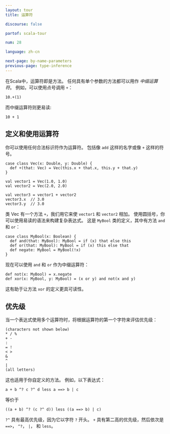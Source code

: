 ```yaml
---
layout: tour
title: 运算符

discourse: false

partof: scala-tour

num: 28

language: zh-cn

next-page: by-name-parameters
previous-page: type-inference
---
```

在Scala中，运算符即是方法。 任何具有单个参数的方法都可以用作 _中缀运算符_。 例如，可以使用点号调用 `+`：
```
10.+(1)
```

而中缀运算符则更易读:
```
10 + 1
```

## 定义和使用运算符
你可以使用任何合法标识符作为运算符。 包括像 `add` 这样的名字或像 `+` 这样的符号。
```tut
case class Vec(x: Double, y: Double) {
  def +(that: Vec) = Vec(this.x + that.x, this.y + that.y)
}

val vector1 = Vec(1.0, 1.0)
val vector2 = Vec(2.0, 2.0)

val vector3 = vector1 + vector2
vector3.x  // 3.0
vector3.y  // 3.0
```
类 Vec 有一个方法 `+`，我们用它来使 `vector1` 和 `vector2` 相加。 使用圆括号，你可以使用易读的语法来构建复杂表达式。 这是 `MyBool` 类的定义，其中有方法 `and` 和 `or`：

```tut
case class MyBool(x: Boolean) {
  def and(that: MyBool): MyBool = if (x) that else this
  def or(that: MyBool): MyBool = if (x) this else that
  def negate: MyBool = MyBool(!x)
}
```

现在可以使用 `and` 和 `or` 作为中缀运算符：

```tut
def not(x: MyBool) = x.negate
def xor(x: MyBool, y: MyBool) = (x or y) and not(x and y)
```

这有助于让方法 `xor` 的定义更具可读性。

## 优先级
当一个表达式使用多个运算符时，将根据运算符的第一个字符来评估优先级：
```
(characters not shown below)
* / %
+ -
:
= !
< >
&
^
|
(all letters)
```
这也适用于你自定义的方法。 例如，以下表达式：
```
a + b ^? c ?^ d less a ==> b | c
```
等价于
```
((a + b) ^? (c ?^ d)) less ((a ==> b) | c)
```
`?^` 具有最高优先级，因为它以字符 `?` 开头。 `+` 具有第二高的优先级，然后依次是 `==>`， `^?`， `|`， 和 `less`。
